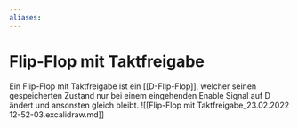 ```yaml
---
aliases: 
---
```

# Flip-Flop mit Taktfreigabe
Ein Flip-Flop mit Taktfreigabe ist ein [[D-Flip-Flop]], welcher seinen gespeicherten Zustand nur bei einem eingehenden Enable Signal auf D ändert und ansonsten gleich bleibt.
![[Flip-Flop mit Taktfreigabe_23.02.2022 12-52-03.excalidraw.md]]